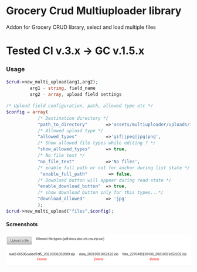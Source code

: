 # Grocery Crud Multiuploader library
Addon for Grocery CRUD library, select and load multiple files

# Tested CI v.3.x -> GC v.1.5.x

### Usage
```php 
$crud->new_multi_upload(arg1,arg2);
         arg1 - string, field_name
         arg2 - array, upload field settings
```

```php 
/* Upload field configuration, path, allowed type etc */
$config = array(
		    /* Destination directory */
		    "path_to_directory"       =>'assets/multiuploader/uploads/files/',
		    /* Allowed upload type */
		    "allowed_types"           =>'gif|jpeg|jpg|png',
		    /* Show allowed file types while editing ? */
		    "show_allowed_types"      => true,
			/* No file text */
		    "no_file_text"            =>'No files',
			/* enable full path or not for anchor during list state */
		     "enable_full_path"        => false,
		    /* Download button will appear during read state */
		    "enable_download_button"  => true,
			/* show download button only for this types...*/
			"download_allowed"        => 'jpg' 		
			);
$crud->new_multi_upload("files",$config);
```

#### Screenshots
![Add files][1]

[1]:https://github.com/F0x5F/grocery_crud_multiuploader_library/blob/main/screenshots/srcreen_1.png
